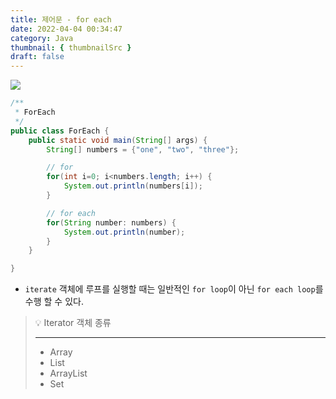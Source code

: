 ```yaml
---
title: 제어문 - for each
date: 2022-04-04 00:34:47
category: Java
thumbnail: { thumbnailSrc }
draft: false
---
```


![](https://www.hanumoka.net/images/20180412-java-equals-hashCode_1.png)

```java
/**
 * ForEach
 */
public class ForEach {
    public static void main(String[] args) {
        String[] numbers = {"one", "two", "three"};

        // for
        for(int i=0; i<numbers.length; i++) {
            System.out.println(numbers[i]);
        }

        // for each
        for(String number: numbers) {
            System.out.println(number);
        }
    }

}
```

- `iterate` 객체에 루프를 실행할 때는 일반적인 `for loop`이 아닌 `for each loop`를 수행 할 수 있다.

> 💡 Iterator 객체 종류
>
> ---
> - Array
> - List
> - ArrayList
> - Set
